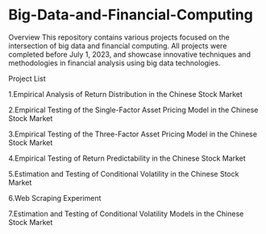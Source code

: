 # Big-Data-and-Financial-Computing
Overview
This repository contains various projects focused on the intersection of big data and financial computing. All projects were completed before July 1, 2023, and showcase innovative techniques and methodologies in financial analysis using big data technologies.


Project List

1.Empirical Analysis of Return Distribution in the Chinese Stock Market

2.Empirical Testing of the Single-Factor Asset Pricing Model in the Chinese Stock Market

3.Empirical Testing of the Three-Factor Asset Pricing Model in the Chinese Stock Market

4.Empirical Testing of Return Predictability in the Chinese Stock Market

5.Estimation and Testing of Conditional Volatility in the Chinese Stock Market

6.Web Scraping Experiment

7.Estimation and Testing of Conditional Volatility Models in the Chinese Stock Market

